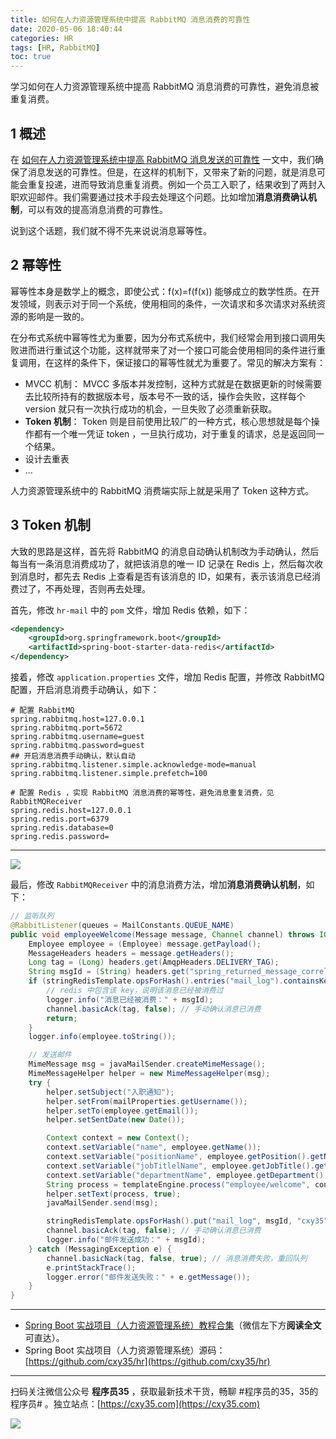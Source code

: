 ```yaml
---
title: 如何在人力资源管理系统中提高 RabbitMQ 消息消费的可靠性
date: 2020-05-06 18:40:44
categories: HR
tags: [HR, RabbitMQ]
toc: true
---
```

学习如何在人力资源管理系统中提高 RabbitMQ 消息消费的可靠性，避免消息被重复消费。
<!-- more -->

## 1 概述

在 [如何在人力资源管理系统中提高 RabbitMQ 消息发送的可靠性](https://mp.weixin.qq.com/s/w3GiA7QhGLI6T-yeSHwfLQ) 一文中，我们确保了消息发送的可靠性。但是，在这样的机制下，又带来了新的问题，就是消息可能会重复投递，进而导致消息重复消费。例如一个员工入职了，结果收到了两封入职欢迎邮件。我们需要通过技术手段去处理这个问题。比如增加**消息消费确认机制**，可以有效的提高消息消费的可靠性。

说到这个话题，我们就不得不先来说说消息幂等性。

## 2 幂等性

幂等性本身是数学上的概念，即使公式：f(x)=f(f(x)) 能够成立的数学性质。在开发领域，则表示对于同一个系统，使用相同的条件，一次请求和多次请求对系统资源的影响是一致的。

在分布式系统中幂等性尤为重要，因为分布式系统中，我们经常会用到接口调用失败进而进行重试这个功能，这样就带来了对一个接口可能会使用相同的条件进行重复调用，在这样的条件下，保证接口的幂等性就尤为重要了。常见的解决方案有：

- MVCC 机制： MVCC 多版本并发控制，这种方式就是在数据更新的时候需要去比较所持有的数据版本号，版本号不一致的话，操作会失败，这样每个 version 就只有一次执行成功的机会，一旦失败了必须重新获取。
- **Token 机制**： Token 则是目前使用比较广的一种方式，核心思想就是每个操作都有一个唯一凭证 token ，一旦执行成功，对于重复的请求，总是返回同一个结果。
- 设计去重表
- ...

人力资源管理系统中的 RabbitMQ 消费端实际上就是采用了 Token 这种方式。

## 3 Token 机制

大致的思路是这样，首先将 RabbitMQ 的消息自动确认机制改为手动确认，然后每当有一条消息消费成功了，就把该消息的唯一 ID 记录在 Redis 上，然后每次收到消息时，都先去 Redis 上查看是否有该消息的 ID，如果有，表示该消息已经消费过了，不再处理，否则再去处理。

首先，修改 `hr-mail` 中的 `pom` 文件，增加 Redis 依赖，如下：

```xml
<dependency>
    <groupId>org.springframework.boot</groupId>
    <artifactId>spring-boot-starter-data-redis</artifactId>
</dependency>
```

接着，修改 `application.properties` 文件，增加 Redis 配置，并修改 RabbitMQ 配置，开启消息消费手动确认，如下：

```properties
# 配置 RabbitMQ
spring.rabbitmq.host=127.0.0.1
spring.rabbitmq.port=5672
spring.rabbitmq.username=guest
spring.rabbitmq.password=guest
## 开启消息消费手动确认，默认自动
spring.rabbitmq.listener.simple.acknowledge-mode=manual
spring.rabbitmq.listener.simple.prefetch=100

# 配置 Redis ，实现 RabbitMQ 消息消费的幂等性，避免消息重复消费，见 RabbitMQReceiver
spring.redis.host=127.0.0.1
spring.redis.port=6379
spring.redis.database=0
spring.redis.password=
```

---

![](https://oscimg.oschina.net/oscnet/up-e6638b74275db538c4caf1b5875278f5e88.png)

最后，修改 `RabbitMQReceiver` 中的消息消费方法，增加**消息消费确认机制**，如下：

```java
// 监听队列
@RabbitListener(queues = MailConstants.QUEUE_NAME)
public void employeeWelcome(Message message, Channel channel) throws IOException {
    Employee employee = (Employee) message.getPayload();
    MessageHeaders headers = message.getHeaders();
    Long tag = (Long) headers.get(AmqpHeaders.DELIVERY_TAG);
    String msgId = (String) headers.get("spring_returned_message_correlation");
    if (stringRedisTemplate.opsForHash().entries("mail_log").containsKey(msgId)) {
        // redis 中包含该 key，说明该消息已经被消费过
        logger.info("消息已经被消费：" + msgId);
        channel.basicAck(tag, false); // 手动确认消息已消费
        return;
    }
    logger.info(employee.toString());

    // 发送邮件
    MimeMessage msg = javaMailSender.createMimeMessage();
    MimeMessageHelper helper = new MimeMessageHelper(msg);
    try {
        helper.setSubject("入职通知");
        helper.setFrom(mailProperties.getUsername());
        helper.setTo(employee.getEmail());
        helper.setSentDate(new Date());

        Context context = new Context();
        context.setVariable("name", employee.getName());
        context.setVariable("positionName", employee.getPosition().getName());
        context.setVariable("jobTitlelName", employee.getJobTitle().getName());
        context.setVariable("departmentName", employee.getDepartment().getName());
        String process = templateEngine.process("employee/welcome", context);
        helper.setText(process, true);
        javaMailSender.send(msg);

        stringRedisTemplate.opsForHash().put("mail_log", msgId, "cxy35");
        channel.basicAck(tag, false); // 手动确认消息已消费
        logger.info("邮件发送成功：" + msgId);
    } catch (MessagingException e) {
        channel.basicNack(tag, false, true); // 消息消费失败，重回队列
        e.printStackTrace();
        logger.error("邮件发送失败：" + e.getMessage());
    }
}
```

---

- [Spring Boot 实战项目（人力资源管理系统）教程合集](https://mp.weixin.qq.com/s/2m9if4Skd2LR6vNezccwqw)（微信左下方**阅读全文**可直达）。
- Spring Boot 实战项目（人力资源管理系统）源码：[https://github.com/cxy35/hr](https://github.com/cxy35/hr)


---

扫码关注微信公众号 **程序员35** ，获取最新技术干货，畅聊 #程序员的35，35的程序员# 。独立站点：[https://cxy35.com](https://cxy35.com)

![](https://oscimg.oschina.net/oscnet/up-285838b9c516db5bb1ba760f292f2346078.JPEG)